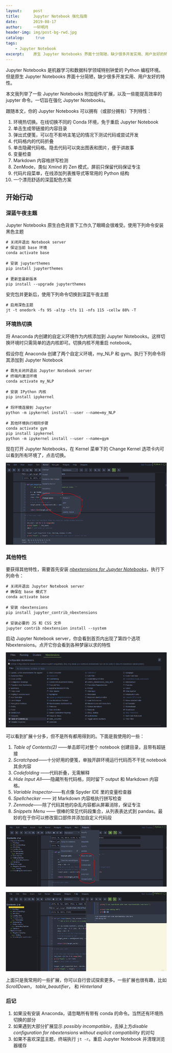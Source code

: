 ```yaml
---
layout:     post
title:      Jupyter Notebook 强化指南
date:       2019-08-17
author:     一轩明月
header-img: img/post-bg-rwd.jpg
catalog: 	 true
tags:
    - Jupyter Notebook
excerpt:    原生 Jupyter Notebooks 界面十分简陋，缺少很多开发实用、用户友好的特性。本文列举了一些 Jupyter Notebooks 附加组件/扩展，以及一些能提高效率的 jupyter 命令。一切旨在强化 Jupyter Notebooks。
---
```


Jupyter Notebooks 是机器学习和数据科学领域特别钟爱的 Python 编程环境。但是原生 Jupyter Notebooks 界面十分简陋，缺少很多开发实用、用户友好的特性。

本文我列举了一些 Jupyter Notebooks 附加组件/扩展，以及一些能提高效率的 jupyter 命令。一切旨在强化 Jupyter Notebooks。

跟随本文，你的 Jupyter Notebooks 可以拥有（或部分拥有）下列特性：

1. 环境热切换。在线切换不同的 Conda 环境，免于重启 Jupyter Notebook
2. 单击生成带链接的内容目录
3. 弹出式便笺，可以在不影响主笔记的情况下测试代码或尝试开发
4. 代码格内的代码折叠
5. 单击隐藏代码格。隐去代码可以突出图表和图片，便于讲故事
6. 变量检查
7. Markdown 内容格拼写检测
8. ZenMode，类似 Xmind 的 Zen 模式，屏前只保留代码保证专注
9. 代码片段菜单，在线添加列表推导式等常用的 Python 结构
10. 一个漂亮舒适的深蓝配色方案

## 开始行动

### 深蓝午夜主题

Jupyter Notebooks 原生白色背景下工作久了眼睛会很难受。使用下列命令安装黑色主题

```
# 关闭并退出 Notebook server
# 保证当前 base 环境
conda activate base

# 安装 jupyterthemes
pip install jupyterthemes

# 更新至最新版本
pip install --upgrade jupyterthemes
```

安完包并更新后，使用下列命令切换到深蓝午夜主题

```
# 启用深色主题
jt -t onedork -fs 95 -altp -tfs 11 -nfs 115 -cellw 88% -T
```

### 环境热切换

将 Anaconda 内创建的自定义环境作为内核添加到 Jupyter Notebooks。这样切换环境时只需简单的选内核即可。切换内核不用重启 notebook。

假设你在 Anaconda 创建了两个自定义环境，my_NLP 和 gym。执行下列命令将其添加到 Jupyter Notebook

```
# 首先关闭并退出 Jupyter Notebook server
# 终端内激活环境
conda activate my_NLP

# 安装 IPython 内核
pip install ipykernel

# 将环境连接到 Jupyter
python -m ipykernel install --user --name=my_NLP

# 其他环境执行相同步骤
conda activate gym
pip install ipykernel 
python -m ipykernel install --user --name=gym
```

现在打开 Jupyter Notebooks，在 Kernel 菜单下的 Change Kernel 选项卡内可以看到所有环境了，点击切换。

![]( https://raw.githubusercontent.com/LibertyDream/diy_img_host/master/img/2019-08-17_add_env_to_jupyter.png)

### 其他特性

要获得其他特性，需要首先安装 _[nbextensions for Jupyter Notebooks](https://jupyter-contrib-nbextensions.readthedocs.io/en/latest/install.html)_，执行下列命令：

```
# 关闭并退出 Jupyter Notebook server
# 确保在 base 模式下
conda activate base

# 安装 nbextensions
pip install jupyter_contrib_nbextensions

# 安装必要的 JS 和 CSS 文件
jupyter contrib nbextension install --system
```

启动 Jupyter Notebook server，你会看到首页内出现了第四个选项 Nbextensions。点开它你会看到各种梦寐以求的特性

![]( https://raw.githubusercontent.com/LibertyDream/diy_img_host/master/img/2019-08-17_nbextensions.png)

可以看到扩展十分多，但不是所有都用得到的。下面是我使用的一些：

1. *Table of Contents(2)* ——单击即可对整个 notebook 创建目录，且带有超链接
2. *Scratchpad*——十分好用的便笺，单独开辟环境运行代码而不干扰 notebook 其余内容
3. *Codefolding* ——代码折叠，无需解释
4. *Hide Input All*——隐藏所有代码格，同时留下 output 和 Markdown 内容格。
5. *Variable Inspector*——有点像 Spyder IDE 里的变量检查器
6. *Spellchecker* —— 对 Markdown 内容格执行拼写检查
7. *Zenmode*——除了代码其他的杂乱内容都从屏幕消除，保证专注
8. *Snippets Menu* —— 很棒的常见代码段集合，从列表表达式到 pandas。最妙的在于你可以修改窗口部件并添加自定义代码段

![]( https://raw.githubusercontent.com/LibertyDream/diy_img_host/master/img/2019-08-17_snippets_menu.png)

![]( https://raw.githubusercontent.com/LibertyDream/diy_img_host/master/img/2019-08-17_scratch_pad.png)

上面只是我常用的一些扩展，你可以自行尝试探索更多。一些扩展也很有趣，比如*ScrollDown*， *table_beautifier*， 和 *Hinterland*

### 后记

1. 如果没有安装 Anaconda，请忽略所有带有 conda 的命令。当然还有环境热切换的部分
2. 如果遇到大部分扩展显示 *possibly incompatible*，去掉上方*disable configuration for nbextensions without explicit compatibility* 的对勾
3. 如果不喜欢深蓝主题，终端执行 `jt -r`。重启 Jupyter Notebook 并清理浏览器缓存